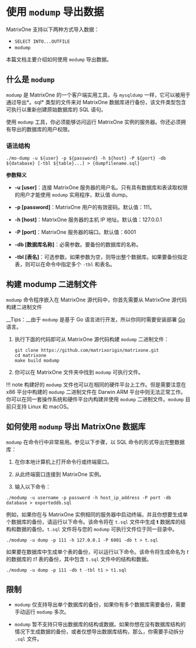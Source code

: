 # 使用 `modump` 导出数据

MatrixOne 支持以下两种方式导入数据：

- `SELECT INTO...OUTFILE`
- `modump`

本篇文档主要介绍如何使用 `modump` 导出数据。

## 什么是 `modump`

`modump` 是 MatrixOne 的一个客户端实用工具，与 `mysqldump` 一样，它可以被用于通过导出*。sql* 类型的文件来对 MatrixOne 数据库进行备份，该文件类型包含可执行以重新创建原始数据库的 SQL 语句。

使用 `modump` 工具，你必须能够访问运行 MatrixOne 实例的服务器。你还必须拥有导出的数据库的用户权限。

### 语法结构

```
./mo-dump -u ${user} -p ${password} -h ${host} -P ${port} -db ${database} [-tbl ${table}...] > {dumpfilename.sql}
```

**参数释义**

- **-u [user]**：连接 MatrixOne 服务器的用户名。只有具有数据库和表读取权限的用户才能使用 `modump` 实用程序，默认值 dump。

- **-p [password]**：MatrixOne 用户的有效密码。默认值：111。

- **-h [host]**：MatrixOne 服务器的主机 IP 地址。默认值：127.0.0.1

- **-P [port]**：MatrixOne 服务器的端口。默认值：6001

- **-db [数据库名称]**：必需参数。要备份的数据库的名称。

- **-tbl [表名]**：可选参数。如果参数为空，则导出整个数据库。如果要备份指定表，则可以在命令中指定多个 `-tbl` 和表名。

## 构建 modump 二进制文件

`modump` 命令程序嵌入在 MatrixOne 源代码中，你首先需要从 MatrixOne 源代码构建二进制文件

__Tips：__由于 `modump` 是基于 Go 语言进行开发，所以你同时需要安装部署 <a href="https://go.dev/doc/install" target="_blank">Go</a> 语言。

1. 执行下面的代码即可从 MatrixOne 源代码构建 `modump` 二进制文件：

    ```
    git clone https://github.com/matrixorigin/matrixone.git
    cd matrixone
    make build modump
    ```

2. 你可以在 MatrixOne 文件夹中找到 `modump` 可执行文件。

!!! note
    构建好的 `modump` 文件也可以在相同的硬件平台上工作。但是需要注意在 x86 平台中构建的 `modump` 二进制文件在 Darwin ARM 平台中则无法正常工作。你可以在同一套操作系统和硬件平台内构建并使用 `modump` 二进制文件。`modump` 目前只支持 Linux 和 macOS。

## 如何使用 `modump` 导出 MatrixOne 数据库

`modump` 在命令行中非常易用。参见以下步骤，以 SQL 命令的形式导出完整数据库：

1. 在你本地计算机上打开命令行或终端窗口。

2. 从此终端窗口连接到 MatrixOne 实例。

3. 输入以下命令：

```
./modump -u username -p password -h host_ip_address -P port -db database > exporteddb.sql
```

例如，如果你在与 MatrixOne 实例相同的服务器中启动终端，并且你想要生成单个数据库的备份，请运行以下命令。该命令将在 `t.sql` 文件中生成 **t** 数据库的结构和数据的备份。`t.sql` 文件将与您的 `modump` 可执行文件位于同一目录中。

```
./modump -u dump -p 111 -h 127.0.0.1 -P 6001 -db t > t.sql
```

如果要在数据库中生成单个表的备份，可以运行以下命令。该命令将生成命名为 *t* 的数据库的 *t1* 表的备份，其中包含 `t.sql` 文件中的结构和数据。

```
./modump -u dump -p 111 -db t -tbl t1 > t1.sql
```

## 限制

* `modump` 仅支持导出单个数据库的备份，如果你有多个数据库需要备份，需要手动运行 `modump` 多次。

* `modump` 暂不支持只导出数据库的结构或数据。如果你想在没有数据库结构的情况下生成数据的备份，或者仅想导出数据库结构，那么，你需要手动拆分 `.sql` 文件。
